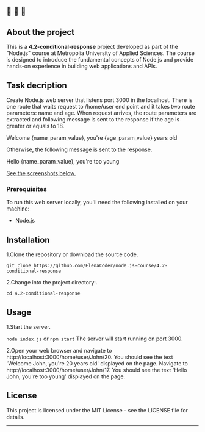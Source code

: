 🔔 🔔 🔔
---
## About the project

This is a **4.2-conditional-response** project developed as part of the "Node.js" course at Metropolia University of Applied Sciences. The course is designed to introduce the fundamental concepts of Node.js and provide hands-on experience in building web applications and APIs.

## Task decription

Create Node.js web server that listens port 3000 in the localhost. There is one route that waits request to /home/user end point and it takes two route parameters: name and age. When request arrives, the route parameters are extracted and following message is sent to the response if the age is greater or equals to 18.

Welcome {name_param_value}, you're {age_param_value} years old

Otherwise, the following message is sent to the response.

Hello {name_param_value}, you're too young

[See the screenshots below.](./assets/4.2-image.jpg)



### Prerequisites

To run this web server locally, you'll need the following installed on your machine:

- Node.js

## Installation

1.Clone the repository or download the source code.

`git clone https://github.com/ElenaCoder/node.js-course/4.2-conditional-response`

2.Change into the project directory:.

`cd 4.2-conditional-response`


## Usage

1.Start the server.

`node index.js`
or
`npm start`
The server will start running on port 3000.

2.Open your web browser and navigate to http://localhost:3000/home/user/John/20. You should see the text 'Welcome John, you're 20 years old' displayed on the page.
Navigate to http://localhost:3000/home/user/John/17. You should see the text 'Hello John, you're too young' displayed on the page.


## License

This project is licensed under the MIT License - see the LICENSE file for details.


---